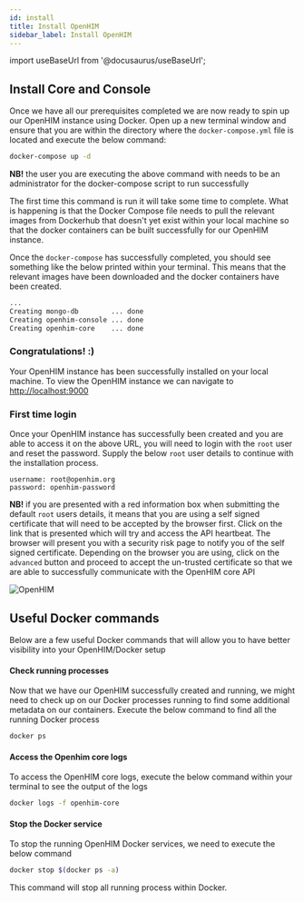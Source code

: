 ```yaml
---
id: install
title: Install OpenHIM
sidebar_label: Install OpenHIM
---
```


import useBaseUrl from '@docusaurus/useBaseUrl';

## Install Core and Console

Once we have all our prerequisites completed we are now ready to spin up our OpenHIM instance using Docker. Open up a new terminal window and ensure that you are within the directory where the `docker-compose.yml` file is located and execute the below command:

```bash
docker-compose up -d
```

**NB!** the user you are executing the above command with needs to be an administrator for the docker-compose script to run successfully

The first time this command is run it will take some time to complete. What is happening is that the Docker Compose file needs to pull the relevant images from Dockerhub that doesn't yet exist within your local machine so that the docker containers can be built successfully for our OpenHIM instance.

Once the `docker-compose` has successfully completed, you should see something like the below printed within your terminal. This means that the relevant images have been downloaded and the docker containers have been created. 

```bash
...
Creating mongo-db        ... done
Creating openhim-console ... done
Creating openhim-core    ... done

```

### Congratulations! :)

Your OpenHIM instance has been successfully installed on your local machine. To view the OpenHIM instance we can navigate to [http://localhost:9000](http://localhost:9000)

### First time login

Once your OpenHIM instance has successfully been created and you are able to access it on the above URL, you will need to login with the `root` user and reset the password. Supply the below `root` user details to continue with the installation process.

```
username: root@openhim.org
password: openhim-password
```

**NB!** if you are presented with a red information box when submitting the default `root` users details, it means that you are using a self signed certificate that will need to be accepted by the browser first. Click on the link that is presented which will try and access the API heartbeat. The browser will present you with a security risk page to notify you of the self signed certificate. Depending on the browser you are using, click on the `advanced` button and proceed to accept the un-trusted certificate so that we are able to successfully communicate with the OpenHIM core API

<div style={{ display: "flex", justifyContent: "center"}}>
  <img alt="OpenHIM" src={useBaseUrl('img/self-signed-cert-warning.png')} />
</div>

## Useful Docker commands

Below are a few useful Docker commands that will allow you to have better visibility into your OpenHIM/Docker setup

#### Check running processes

Now that we have our OpenHIM successfully created and running, we might need to check up on our Docker processes running to find some additional metadata on our containers. Execute the below command to find all the running Docker process 

```bash
docker ps
```

#### Access the Openhim core logs

To access the OpenHIM core logs, execute the below command within your terminal to see the output of the logs

```bash
docker logs -f openhim-core
```

#### Stop the Docker service

To stop the running OpenHIM Docker services, we need to execute the below command

```bash
docker stop $(docker ps -a)
```

This command will stop all running process within Docker.



